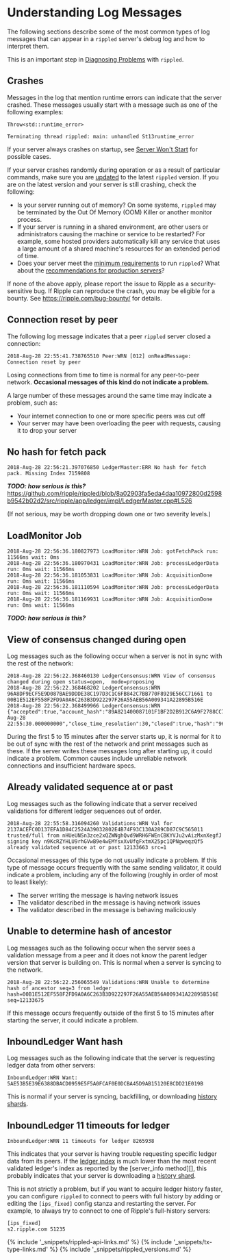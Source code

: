 # Understanding Log Messages

The following sections describe some of the most common types of log messages that can appear in a `rippled` server's debug log and how to interpret them.

This is an important step in [Diagnosing Problems](diagnosing-problems.html) with `rippled`.

## Crashes

Messages in the log that mention runtime errors can indicate that the server crashed. These messages usually start with a message such as one of the following examples:

```
Throw<std::runtime_error>
```

```
Terminating thread rippled: main: unhandled St13runtime_error
```

If your server always crashes on startup, see [Server Won't Start](server-wont-start.html) for possible cases.

If your server crashes randomly during operation or as a result of particular commands, make sure you are [updated](updating-rippled.html) to the latest `rippled` version. If you are on the latest version and your server is still crashing, check the following:

- Is your server running out of memory? On some systems, `rippled` may be terminated by the Out Of Memory (OOM) Killer or another monitor process.
- If your server is running in a shared environment, are other users or administrators causing the machine or service to be restarted? For example, some hosted providers automatically kill any service that uses a large amount of a shared machine's resources for an extended period of time.
- Does your server meet the [minimum requirements](install-rippled.html#minimum-system-requirements) to run `rippled`? What about the [recommendations for production servers](capacity-planning.html#recommendation-1)?

If none of the above apply, please report the issue to Ripple as a security-sensitive bug. If Ripple can reproduce the crash, you may be eligible for a bounty. See <https://ripple.com/bug-bounty/> for details.


## Connection reset by peer

The following log message indicates that a peer `rippled` server closed a connection:

```text
2018-Aug-28 22:55:41.738765510 Peer:WRN [012] onReadMessage: Connection reset by peer
```

Losing connections from time to time is normal for any peer-to-peer network. **Occasional messages of this kind do not indicate a problem.**

A large number of these messages around the same time may indicate a problem, such as:

- Your internet connection to one or more specific peers was cut off
- Your server may have been overloading the peer with requests, causing it to drop your server


## No hash for fetch pack

```text
2018-Aug-28 22:56:21.397076850 LedgerMaster:ERR No hash for fetch pack. Missing Index 7159808
```

***TODO: how serious is this?*** https://github.com/ripple/rippled/blob/8a02903fa5eda4daa10972800d2598b9542b02d2/src/ripple/app/ledger/impl/LedgerMaster.cpp#L526

(If not serious, may be worth dropping down one or two severity levels.)

## LoadMonitor Job

```text
2018-Aug-28 22:56:36.180827973 LoadMonitor:WRN Job: gotFetchPack run: 11566ms wait: 0ms
2018-Aug-28 22:56:36.180970431 LoadMonitor:WRN Job: processLedgerData run: 0ms wait: 11566ms
2018-Aug-28 22:56:36.181053831 LoadMonitor:WRN Job: AcquisitionDone run: 0ms wait: 11566ms
2018-Aug-28 22:56:36.181110594 LoadMonitor:WRN Job: processLedgerData run: 0ms wait: 11566ms
2018-Aug-28 22:56:36.181169931 LoadMonitor:WRN Job: AcquisitionDone run: 0ms wait: 11566ms
```

***TODO: how serious is this?***


## View of consensus changed during open

Log messages such as the following occur when a server is not in sync with the rest of the network:

```text
2018-Aug-28 22:56:22.368460130 LedgerConsensus:WRN View of consensus changed during open status=open,  mode=proposing
2018-Aug-28 22:56:22.368468202 LedgerConsensus:WRN 96A8DF9ECF5E9D087BAE9DDDE38C197D3C1C6FB842C7BB770F8929E56CC71661 to 00B1E512EF558F2FD9A0A6C263B3D922297F26A55AEB56A009341A22895B516E
2018-Aug-28 22:56:22.368499966 LedgerConsensus:WRN {"accepted":true,"account_hash":"89A821400087101F1BF2D2B912C6A9F2788CC715590E8FA5710F2D10BF5E3C03","close_flags":0,"close_time":588812130,"close_time_human":"2018-Aug-28 22:55:30.000000000","close_time_resolution":30,"closed":true,"hash":"96A8DF9ECF5E9D087BAE9DDDE38C197D3C1C6FB842C7BB770F8929E56CC71661","ledger_hash":"96A8DF9ECF5E9D087BAE9DDDE38C197D3C1C6FB842C7BB770F8929E56CC71661","ledger_index":"3","parent_close_time":588812070,"parent_hash":"5F5CB224644F080BC8E1CC10E126D62E9D7F9BE1C64AD0565881E99E3F64688A","seqNum":"3","totalCoins":"100000000000000000","total_coins":"100000000000000000","transaction_hash":"0000000000000000000000000000000000000000000000000000000000000000"}
```

During the first 5 to 15 minutes after the server starts up, it is normal for it to be out of sync with the rest of the network and print messages such as these. If the server writes these messages long after starting up, it could indicate a problem. Common causes include unreliable network connections and insufficient hardware specs.


## Already validated sequence at or past

Log messages such as the following indicate that a server received validations for different ledger sequences out of order.

```text
2018-Aug-28 22:55:58.316094260 Validations:WRN Val for 2137ACEFC0D137EFA1D84C2524A39032802E4B74F93C130A289CD87C9C565011 trusted/full from nHUeUNSn3zce2xQZWNghQvd9WRH6FWEnCBKYVJu2vAizMxnXegfJ signing key n9KcRZYHLU9rhGVwB9e4wEMYsxXvUfgFxtmX25pc1QPNgweqzQf5 already validated sequence at or past 12133663 src=1
```

Occasional messages of this type do not usually indicate a problem. If this type of message occurs frequently with the same sending validator, it could indicate a problem, including any of the following (roughly in order of most to least likely):

- The server writing the message is having network issues
- The validator described in the message is having network issues
- The validator described in the message is behaving maliciously


## Unable to determine hash of ancestor

Log messages such as the following occur when the server sees a validation message from a peer and it does not know the parent ledger version that server is building on. This is normal when a server is syncing to the network.

```text
2018-Aug-28 22:56:22.256065549 Validations:WRN Unable to determine hash of ancestor seq=3 from ledger hash=00B1E512EF558F2FD9A0A6C263B3D922297F26A55AEB56A009341A22895B516E seq=12133675
```

If this message occurs frequently outside of the first 5 to 15 minutes after starting the server, it could indicate a problem.


## InboundLedger Want hash

Log messages such as the following indicate that the server is requesting ledger data from other servers:

```text
InboundLedger:WRN Want: 5AE53B5E39E6388DBACD0959E5F5A0FCAF0E0DCBA45D9AB15120E8CDD21E019B
```

This is normal if your server is syncing, backfilling, or downloading [history shards](history-sharding.html).


## InboundLedger 11 timeouts for ledger

```text
InboundLedger:WRN 11 timeouts for ledger 8265938
```

This indicates that your server is having trouble requesting specific ledger data from its peers. If the [ledger index](basic-data-types.html#ledger-index) is much lower than the most recent validated ledger's index as reported by the [server_info method][], this probably indicates that your server is downloading a [history shard](history-sharding.html).

This is not strictly a problem, but if you want to acquire ledger history faster, you can configure `rippled` to connect to peers with full history by adding or editing the `[ips_fixed]` config stanza and restarting the server. For example, to always try to connect to one of Ripple's full-history servers:

```
[ips_fixed]
s2.ripple.com 51235
```



<!--{# common link defs #}-->
{% include '_snippets/rippled-api-links.md' %}
{% include '_snippets/tx-type-links.md' %}
{% include '_snippets/rippled_versions.md' %}
